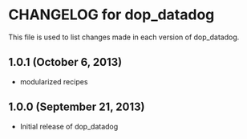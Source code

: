# CHANGELOG for dop_datadog

This file is used to list changes made in each version of dop_datadog.

## 1.0.1 (October 6, 2013)

* modularized recipes

## 1.0.0  (September 21, 2013)

* Initial release of dop_datadog